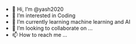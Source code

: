 - 👋 Hi, I’m @yash2020
- 👀 I’m interested in Coding
- 🌱 I’m currently learning machine learning and AI
- 💞️ I’m looking to collaborate on ...
- 📫 How to reach me ...

<!---
yash2020/yash2020 is a ✨ special ✨ repository because its `README.md` (this file) appears on your GitHub profile.
You can click the Preview link to take a look at your changes.
--->
